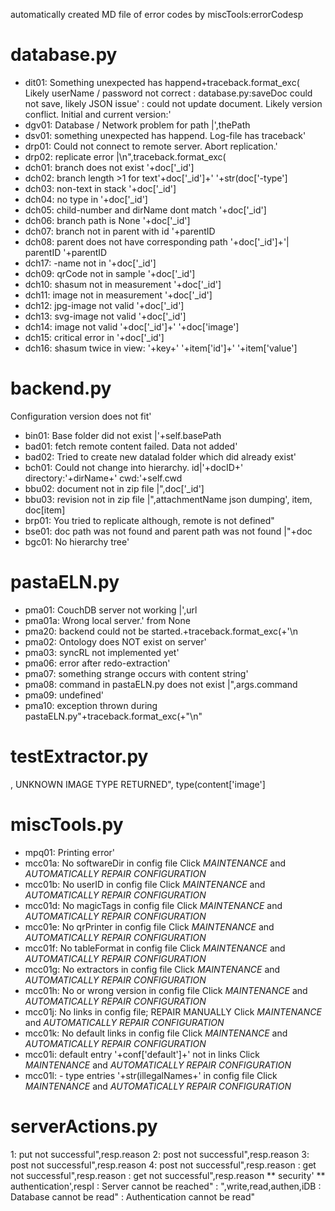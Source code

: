 automatically created MD file of error codes by miscTools:errorCodesp
# database.py
  - dit01: Something unexpected has happend+traceback.format_exc(
    Likely userName / password not correct
 : database.py:saveDoc could not save, likely JSON issue'
 : could not update document. Likely version conflict. Initial and current version:'
  - dgv01: Database / Network problem for path |',thePath
  - dsv01: something unexpected has happend. Log-file has traceback'
  - drp01: Could not connect to remote server. Abort replication.'
  - drp02: replicate error |\n",traceback.format_exc(
  - dch01: branch does not exist '+doc['_id']
  - dch02: branch length >1 for text'+doc['_id']+' '+str(doc['-type']
  - dch03: non-text in stack '+doc['_id']
  - dch04: no type in '+doc['_id']
  - dch05: child-number and dirName dont match '+doc['_id']
  - dch06: branch path is None '+doc['_id']
  - dch07: branch not in parent with id '+parentID
  - dch08: parent does not have corresponding path '+doc['_id']+'| parentID '+parentID
  - dch17: -name not in '+doc['_id']
  - dch09: qrCode not in sample '+doc['_id']
  - dch10: shasum not in measurement '+doc['_id']
  - dch11: image not in measurement '+doc['_id']
  - dch12: jpg-image not valid '+doc['_id']
  - dch13: svg-image not valid '+doc['_id']
  - dch14: image not valid '+doc['_id']+' '+doc['image']
  - dch15: critical error in '+doc['_id']
  - dch16: shasum twice in view: '+key+' '+item['id']+' '+item['value']

# backend.py
  Configuration version does not fit'
  - bin01: Base folder did not exist |'+self.basePath
  - bad01: fetch remote content failed. Data not added'
  - bad02: Tried to create new datalad folder which did already exist'
  - bch01: Could not change into hierarchy. id|'+docID+'  directory:'+dirName+'  cwd:'+self.cwd
  - bbu02: document not in zip file |",doc['_id']
  - bbu03: revision not in zip file |",attachmentName
  json dumping', item, doc[item]
  - brp01: You tried to replicate although, remote is not defined"
  - bse01: doc path was not found and parent path was not found |"+doc
  - bgc01: No hierarchy tree'

# pastaELN.py
  - pma01: CouchDB server not working |',url
  - pma01a: Wrong local server.' from None
  - pma20: backend could not be started.+traceback.format_exc(+'\n
  - pma02: Ontology does NOT exist on server'
  - pma03: syncRL not implemented yet'
  - pma06: error after redo-extraction'
  - pma07: something strange occurs with content string'
  - pma08: command in pastaELN.py does not exist |",args.command
  - pma09: undefined'
  - pma10: exception thrown during pastaELN.py"+traceback.format_exc(+"\n"

# testExtractor.py
 , UNKNOWN IMAGE TYPE RETURNED", type(content['image']

# miscTools.py
  - mpq01: Printing error'
  - mcc01a: No softwareDir in config file
    Click *MAINTENANCE* and *AUTOMATICALLY REPAIR CONFIGURATION*
  - mcc01b: No userID in config file
    Click *MAINTENANCE* and *AUTOMATICALLY REPAIR CONFIGURATION*
  - mcc01d: No magicTags in config file
    Click *MAINTENANCE* and *AUTOMATICALLY REPAIR CONFIGURATION*
  - mcc01e: No qrPrinter in config file
    Click *MAINTENANCE* and *AUTOMATICALLY REPAIR CONFIGURATION*
  - mcc01f: No tableFormat in config file
    Click *MAINTENANCE* and *AUTOMATICALLY REPAIR CONFIGURATION*
  - mcc01g: No extractors in config file
    Click *MAINTENANCE* and *AUTOMATICALLY REPAIR CONFIGURATION*
  - mcc01h: No or wrong version in config file
    Click *MAINTENANCE* and *AUTOMATICALLY REPAIR CONFIGURATION*
  - mcc01j: No links in config file; REPAIR MANUALLY
    Click *MAINTENANCE* and *AUTOMATICALLY REPAIR CONFIGURATION*
  - mcc01k: No default links in config file
    Click *MAINTENANCE* and *AUTOMATICALLY REPAIR CONFIGURATION*
  - mcc01i: default entry '+conf['default']+' not in links
    Click *MAINTENANCE* and *AUTOMATICALLY REPAIR CONFIGURATION*
  - mcc01l: - type entries '+str(illegalNames+' in config file
    Click *MAINTENANCE* and *AUTOMATICALLY REPAIR CONFIGURATION*

# serverActions.py
  1: put not successful",resp.reason
  2: post not successful",resp.reason
  3: post not successful",resp.reason
  4: post not successful",resp.reason
 : get not successful",resp.reason
 : get not successful",resp.reason
 ** security'
 ** authentication',respI
 : Server cannot be reached"
 : ",write,read,authen,iDB
 : Database cannot be read"
 : Authentication  cannot be read"

